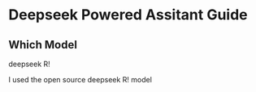 # Deepseek Powered Assitant Guide
## Which Model
deepseek R!

I used the open source deepseek R! model